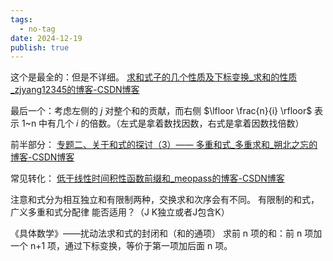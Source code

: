 ```yaml
---
tags:
  - no-tag
date: 2024-12-19
publish: true
---
```


这个是最全的：但是不详细。
[求和式子的几个性质及下标变换\_求和的性质\_zjyang12345的博客-CSDN博客](https://blog.csdn.net/zjyang12345/article/details/89317331)

最后一个：考虑左侧的 $j$ 对整个和的贡献，而右侧 $\lfloor \frac{n}{i} \rfloor$ 表示 1~n 中有几个 $i$ 的倍数。（左式是拿着数找因数，右式是拿着因数找倍数）


前半部分：
[专题二、关于和式的探讨（3）—— 多重和式\_多重求和\_朔北之忘的博客-CSDN博客](https://blog.csdn.net/qq_39710484/article/details/131059139)

常见转化：
[低于线性时间积性函数前缀和\_meopass的博客-CSDN博客](https://blog.csdn.net/meopass/article/details/82628563)

注意和式分为相互独立和有限制两种，交换求和次序会有不同。
有限制的和式，广义多重和式分配律 能否适用？（J K独立或者J包含K）


《具体数学》——扰动法求和式的封闭和（和的通项）
求前 n 项的和：前 n 项加一个 n+1 项，通过下标变换，等价于第一项加后面 n 项。

